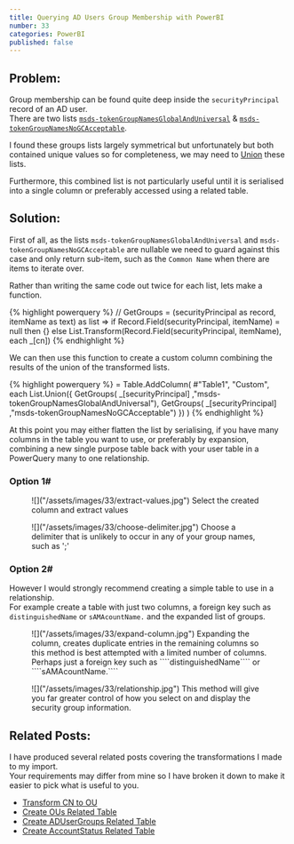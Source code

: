 ```yaml
---
title: Querying AD Users Group Membership with PowerBI
number: 33
categories: PowerBI
published: false
---
```


## Problem:
Group membership can be found quite deep inside the ````securityPrincipal```` record of an AD user.  
There are two lists 
[````msds-tokenGroupNamesGlobalAndUniversal````](https://docs.microsoft.com/en-us/openspecs/windows_protocols/ms-ada2/58205720-cfeb-44bf-9b69-731898a2c750) & 
[````msds-tokenGroupNamesNoGCAcceptable````](https://docs.microsoft.com/en-us/openspecs/windows_protocols/ms-ada2/c2ec9a10-c670-423a-b542-43b8af712ed2).

I found these groups lists largely symmetrical but unfortunately but both contained unique values so for completeness, we may need to 
[Union](https://docs.microsoft.com/en-us/powerquery-m/list-union) these lists.

Furthermore, this combined list is not particularly useful until it is serialised into a single column or preferably accessed using a related table.

## Solution:

First of all, as the lists ````msds-tokenGroupNamesGlobalAndUniversal```` and ````msds-tokenGroupNamesNoGCAcceptable```` are nullable
we need to guard against this case and only return sub-item, such as the ````Common Name```` when there are items to iterate over.

Rather than writing the same code out twice for each list, lets make a function.

{% highlight powerquery %}
// GetGroups
= (securityPrincipal as record, itemName as text) as list =>
    if Record.Field(securityPrincipal, itemName) = null
    then {}
    else List.Transform(Record.Field(securityPrincipal, itemName), each _[cn])
{% endhighlight %}

We can then use this function to create a custom column combining the results of the union of the transformed lists.

{% highlight powerquery %}
= Table.AddColumn(
    #"Table1", 
    "Custom", 
    each 
       List.Union({
         GetGroups( _[securityPrincipal] ,"msds-tokenGroupNamesGlobalAndUniversal"),
         GetGroups( _[securityPrincipal] ,"msds-tokenGroupNamesNoGCAcceptable")
       })
)
{% endhighlight %}

At this point you may either flatten the list by serialising, if you have many columns in the table you want to use,
or preferably by expansion, combining a new single purpose table back with your user table in a PowerQuery many to one relationship.

### Option 1#
<figure>
	![]("/assets/images/33/extract-values.jpg")
	<figurecaption>
	Select the created column and extract values
	</figurecaption>
</figure>

<figure>
	![]("/assets/images/33/choose-delimiter.jpg")
	<figurecaption>
	Choose a delimiter that is unlikely to occur in any of your group names, such as ';'
	</figurecaption>
</figure>

### Option 2#
However I would strongly recommend creating a simple table to use in a relationship.  
For example create a table with just two columns, a foreign key such as ````distinguishedName```` or ````sAMAcountName.```` and the expanded list of groups.

<figure>
	![]("/assets/images/33/expand-column.jpg")
	<figurecaption>
	Expanding the column, creates duplicate entries in the remaining columns so this method is best attempted with a limited number of columns.
    Perhaps just a foreign key such as ````distinguishedName```` or ````sAMAcountName.````
	</figurecaption>
</figure>

<figure>
	![]("/assets/images/33/relationship.jpg")
	<figurecaption>
	This method will give you far greater control of how you select on and display the security group information.
	</figurecaption>
</figure>


## Related Posts:

I have produced several related posts covering the transformations I made to my import.  
Your requirements may differ from mine so I have broken it down to make it easier to pick what is useful to you.

- [Transform CN to OU]()
- [Create OUs Related Table]()
- [Create ADUserGroups Related Table]()
- [Create AccountStatus Related Table]()
